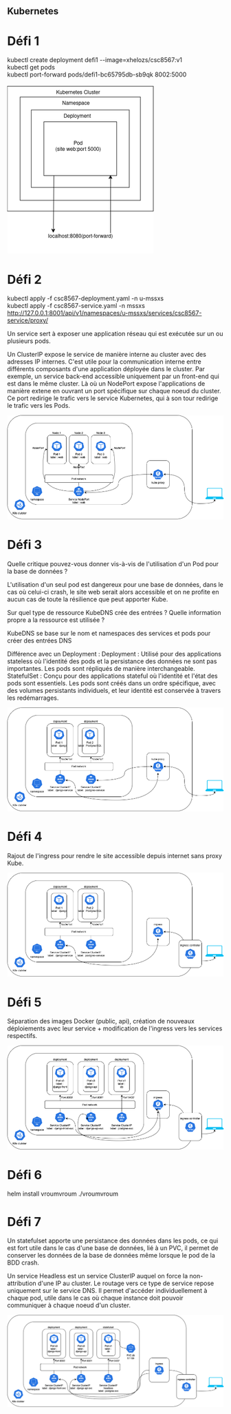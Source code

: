 ## Kubernetes

# Défi 1

kubectl create deployment defi1 --image=xhelozs/csc8567:v1  
kubectl get pods  
kubectl port-forward pods/defi1-bc65795db-sb9qk 8002:5000  

<img src="https://github.com/Shazbg/Antivol/blob/main/defi1/Schema_defi_1.png?raw=true" alt="Défi 1">

# Défi 2

kubectl apply -f csc8567-deployment.yaml -n u-mssxs  
kubectl apply -f csc8567-service.yaml -n mssxs  
http://127.0.0.1:8001/api/v1/namespaces/u-mssxs/services/csc8567-service/proxy/    

Un service sert à exposer une application réseau qui est exécutée sur un ou plusieurs pods.   

Un ClusterIP expose le service de manière interne au cluster avec des adresses IP internes. C'est utile pour la communication interne entre différents composants d'une application déployée dans le cluster. Par exemple, un service back-end accessible uniquement par un front-end qui est dans le même cluster. Là où un NodePort expose l'applications de manière extene en ouvrant un port spécifique sur chaque noeud du cluster. Ce port redirige le trafic vers le service Kubernetes, qui à son tour redirige le trafic vers les Pods.

<img src="https://github.com/Shazbg/Antivol/blob/main/Shazir/defi2.drawio.png?raw=true">

# Défi 3


Quelle critique pouvez-vous donner vis-à-vis de l'utilisation d'un Pod pour la base de données ?  

L'utilisation d'un seul pod est dangereux pour une base de données, dans le cas où celui-ci crash, le site web serait alors accessible et on ne profite en aucun cas de toute la résilience que peut apporter Kube.

Sur quel type de ressource KubeDNS crée des entrées ? Quelle information propre a la ressource est utilisée ?

KubeDNS se base sur le nom et namespaces des services et pods pour créer des entrées DNS 

Différence avec un Deployment :
Deployment : Utilisé pour des applications stateless où l'identité des pods et la persistance des données ne sont pas importantes. Les pods sont répliqués de manière interchangeable.
StatefulSet : Conçu pour des applications stateful où l'identité et l'état des pods sont essentiels. Les pods sont créés dans un ordre spécifique, avec des volumes persistants individuels, et leur identité est conservée à travers les redémarrages.

<img src="https://github.com/Shazbg/Antivol/blob/main/Shazir/defi3.png?raw=true">

# Défi 4 

Rajout de l'ingress pour rendre le site accessible depuis internet sans proxy Kube.

<img src="https://github.com/Shazbg/Antivol/blob/main/Shazir/defi4.png?raw=true">

# Défi 5

Séparation des images Docker (public, api), création de nouveaux déploiements avec leur service + modification de l'ingress vers les services respectifs.

<img src="https://github.com/Shazbg/Antivol/blob/main/Shazir/defi5.drawio.png?raw=true">

# Défi 6 

helm install vroumvroum ./vroumvroum


# Défi 7 

Un statefulset apporte une persistance des données dans les pods, ce qui est fort utile dans le cas d'une base de données, lié à un PVC, il permet de conserver les données de la base de données même lorsque le pod de la BDD crash. 

Un service Headless est un service ClusterIP auquel on force la non-attribution d'une IP au cluster. Le routage vers ce type de service repose uniquement sur le service DNS. Il permet d'accéder individuellement à chaque pod, utile dans le cas où chaque instance doit pouvoir communiquer à chaque noeud d'un cluster.

<img src="https://github.com/Shazbg/Antivol/blob/main/Shazir/defi7.drawio.png?raw=true">